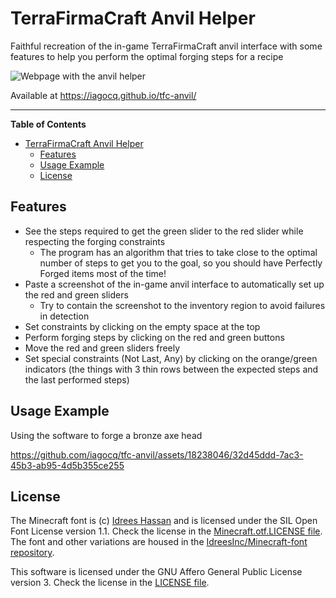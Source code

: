 # TerraFirmaCraft Anvil Helper

Faithful recreation of the in-game TerraFirmaCraft anvil interface with some features to help you perform the optimal forging steps for a recipe

![Webpage with the anvil helper](https://github.com/iagocq/tfc-anvil/assets/18238046/aa5c485a-28d1-4b99-88de-f1ef7c7c9f7b)

Available at https://iagocq.github.io/tfc-anvil/

---
**Table of Contents**
- [TerraFirmaCraft Anvil Helper](#terrafirmacraft-anvil-helper)
  - [Features](#features)
  - [Usage Example](#usage-example)
  - [License](#license)


## Features

- See the steps required to get the green slider to the red slider while respecting the forging constraints
  - The program has an algorithm that tries to take close to the optimal number of steps to get you to the goal, so you should have Perfectly Forged items most of the time!
- Paste a screenshot of the in-game anvil interface to automatically set up the red and green sliders
  - Try to contain the screenshot to the inventory region to avoid failures in detection
- Set constraints by clicking on the empty space at the top
- Perform forging steps by clicking on the red and green buttons
- Move the red and green sliders freely
- Set special constraints (Not Last, Any) by clicking on the orange/green indicators (the things with 3 thin rows between the expected steps and the last performed steps)

## Usage Example

Using the software to forge a bronze axe head

https://github.com/iagocq/tfc-anvil/assets/18238046/32d45ddd-7ac3-45b3-ab95-4d5b355ce255

## License

The Minecraft font is (c) [Idrees Hassan](https://github.com/IdreesInc) and is licensed under the SIL Open Font License version 1.1. Check the license in the [Minecraft.otf.LICENSE file](./Minecraft.otf.LICENSE). The font and other variations are housed in the [IdreesInc/Minecraft-font repository](https://github.com/IdreesInc/Minecraft-Font).

This software is licensed under the GNU Affero General Public License version 3. Check the license in the [LICENSE file](./LICENSE).
